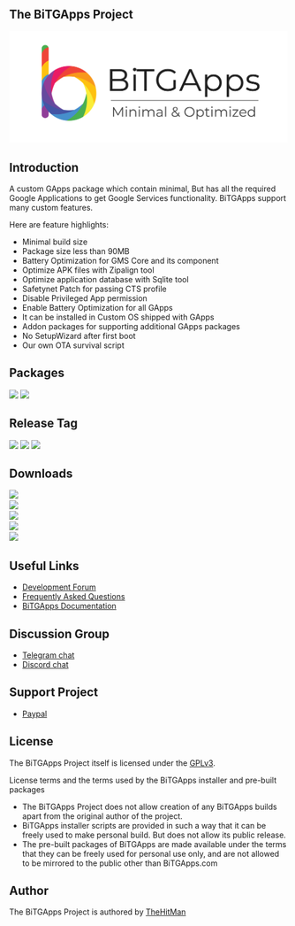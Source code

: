 ## The BiTGApps Project

![](banner.png)

## Introduction

A custom GApps package which contain minimal, But has all the required Google Applications to get Google Services functionality. BiTGApps support many custom features.

Here are feature highlights:

* Minimal build size
* Package size less than 90MB
* Battery Optimization for GMS Core and its component
* Optimize APK files with Zipalign tool
* Optimize application database with Sqlite tool
* Safetynet Patch for passing CTS profile
* Disable Privileged App permission
* Enable Battery Optimization for all GApps
* It can be installed in Custom OS shipped with GApps
* Addon packages for supporting additional GApps packages
* No SetupWizard after first boot
* Our own OTA survival script

## Packages

[![](https://img.shields.io/badge/List-%20GApps-teal.svg?style=flat-square)](https://github.com/BiTGApps/BiTGApps/blob/master/packages/gapps.md)
[![](https://img.shields.io/badge/List-%20Addon-teal.svg?style=flat-square)](https://github.com/BiTGApps/BiTGApps/blob/master/packages/addon.md)

## Release Tag

![](https://img.shields.io/badge/BiTGApps-%20R20-blue.svg?style=flat-square)
![](https://img.shields.io/badge/Addon-%20R8-blue.svg?style=flat-square)
![](https://img.shields.io/badge/APK-%20v1.3-blue.svg?style=flat-square)

## Downloads

[![](https://img.shields.io/badge/BiTGApps-%20ARM-green.svg?style=flat-square)](https://bitgapps.com/downloads/arm)
<br>
[![](https://img.shields.io/badge/BiTGApps-%20ARM64-green.svg?style=flat-square)](https://bitgapps.com/downloads/arm64)
<br>
[![](https://img.shields.io/badge/BiTGApps-%20Addon-green.svg?style=flat-square)](https://bitgapps.com/downloads/addon)
<br>
[![](https://img.shields.io/badge/BiTGApps-%20Configs-red.svg?style=flat-square)](https://bitgapps.com/downloads/configs)
<br>
[![](https://img.shields.io/badge/BiTGApps-%20APK-red.svg?style=flat-square)](https://bitgapps.com/downloads/APK)

## Useful Links

* [Development Forum](https://forum.xda-developers.com/t/custom-gapps-bitgapps-for-android.4012165)
* [Frequently Asked Questions](https://github.com/BiTGApps/BiTGApps/wiki/Frequently-Asked-Questions-(FAQ))
* [BiTGApps Documentation](docs/README.md)

## Discussion Group

* [Telegram chat](https://t.me/bitgapps_group_official)
* [Discord chat](https://discord.gg/rY2KPqkuX5)

## Support Project

* [Paypal](https://www.paypal.me/kartikverma443)

## License

The BiTGApps Project itself is licensed under the [GPLv3](https://github.com/BiTGApps/BiTGApps/blob/master/LICENSE).

License terms and the terms used by the BiTGApps installer and pre-built packages

   * The BiTGApps Project does not allow creation of any BiTGApps builds apart from the original author of the project.
   * BiTGApps installer scripts are provided in such a way that it can be freely used to make personal build. But does not allow its public release.
   * The pre-built packages of BiTGApps are made available under the terms that they can be freely used for personal use only, and are not allowed to be mirrored to the public other than BiTGApps.com

## Author

The BiTGApps Project is authored by [TheHitMan](https://TheHitMan7.github.io/)
